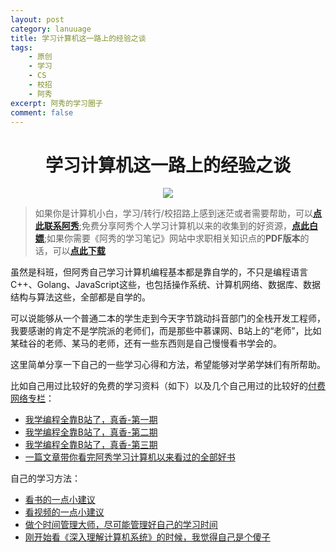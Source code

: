 ```yaml
---
layout: post
category: lanuuage
title: 学习计算机这一路上的经验之谈
tags:
    - 原创
    - 学习
    - CS
    - 校招
    - 阿秀
excerpt: 阿秀的学习圈子
comment: false
---
```




<h1 align="center">学习计算机这一路上的经验之谈</h1>

<div align="center">
  <a href="/notes/05-xiustar/01-xiustar_reading_guide/01-introduce.html#阿秀组建了一个校招学习圈子">
      <img src="https://axiu-image-bed.oss-cn-shanghai.aliyuncs.com/img/202205222116157.png">
  </a></div>


> 如果你是计算机小白，学习/转行/校招路上感到迷茫或者需要帮助，可以<font style="font-weight:bold; color:#4169E1;text-decoration:underline;">[点此联系阿秀](/notes/08-other/02-question.html#_4、阿秀-如何才能联系到你)</font>;免费分享阿秀个人学习计算机以来的收集到的好资源，<font style="font-weight:bold; color:#4169E1;text-decoration:underline;">[点此白嫖](/notes/07-resources/01-free/01-introduce.html)</font>;如果你需要《阿秀的学习笔记》网站中求职相关知识点的**PDF版本**的话，可以<font style="font-weight:bold; color:#4169E1;text-decoration:underline;">[点此下载](/notes/08-other/02-question.html#_5、如何下载阿秀的学习笔记内容pdf版本)</font> 



虽然是科班，但阿秀自己学习计算机编程基本都是靠自学的，不只是编程语言C++、Golang、JavaScript这些，也包括操作系统、计算机网络、数据库、数据结构与算法这些，全部都是自学的。

可以说能够从一个普通二本的学生走到今天字节跳动抖音部门的全栈开发工程师，我要感谢的肯定不是学院派的老师们，而是那些中慕课网、B站上的“老师”，比如某硅谷的老师、某马的老师，还有一些东西则是自己慢慢看书学会的。

这里简单分享一下自己的一些学习心得和方法，希望能够对学弟学妹们有所帮助。

比如自己用过比较好的免费的学习资料（如下）以及几个自己用过的比较好的[付费网络专栏](/notes/07-resources/02-precious.md)：

- [我学编程全靠B站了，真香-第一期](/notes/04-experience/01-learn_experience/20210809%20-%20第一期-我学编程全靠B站了，真香.md)
- [我学编程全靠B站了，真香-第二期](/notes/04-experience/01-learn_experience/20210823%20-%20第二期-我学编程全靠B站了，真香.md)
- [我学编程全靠B站了，真香-第三期](/notes/04-experience/01-learn_experience/20210907%20-%20第三期-我学编程全靠B站了，真香-国外篇（第三期）.md)
- [一篇文章带你看完阿秀学习计算机以来看过的全部好书](/notes/04-experience/01-learn_experience/20211021%20-%20这可能是我学习计算机以来的全部收获和总结.md)



自己的学习方法：

- [看书的一点小建议](notes/04-experience/01-learn_experience/20211110%20-%20看书的一点小建议.md)
- [看视频的一点小建议](/notes/04-experience/01-learn_experience/20210901%20-%20看视频的一点小建议.md)
- [做个时间管理大师，尽可能管理好自己的学习时间](/notes/04-experience/01-learn_experience/20210819%20-%20我是时间管理大师？如何管理好自己的时间.md)
- [刚开始看《深入理解计算机系统》的时候，我觉得自己是个傻子](/notes/04-experience/01-learn_experience/20220222%20-%20以《深入理解计算机系统》为例聊聊编程学习.md)



